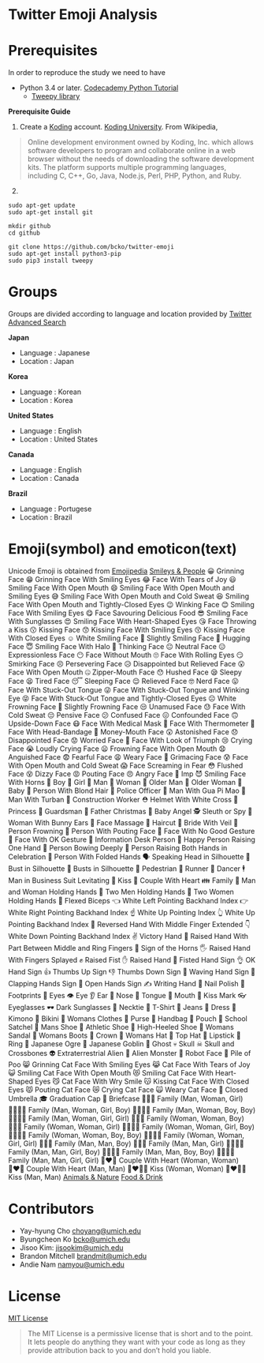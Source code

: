 # **Twitter Emoji Analysis**

# Prerequisites
In order to reproduce the study we need to have
* Python 3.4 or later. [Codecademy Python Tutorial](https://www.codecademy.com/learn/python)
  * [Tweepy library](http://www.tweepy.org/) 


**Prerequisite Guide**

1. Create a [Koding](https://koding.com/R/bcko) account. [Koding University](http://learn.koding.com/). 
From Wikipedia,

> Online development environment owned by Koding, Inc. which allows software developers to program and collaborate online in a web browser without the needs of downloading the software development kits. The platform supports multiple programming languages, including C, C++, Go, Java, Node.js, Perl, PHP, Python, and Ruby.
2. 

```
sudo apt-get update
sudo apt-get install git

mkdir github
cd github

git clone https://github.com/bcko/twitter-emoji
sudo apt-get install python3-pip
sudo pip3 install tweepy
```

# Groups
Groups are divided according to language and location provided by [Twitter Advanced Search](https://twitter.com/search-advanced)

**Japan**
  * Language : Japanese
  * Location : Japan
 
**Korea**
  * Language : Korean
  * Location : Korea

**United States**
  * Language : English
  * Location : United States

**Canada**
  * Language : English
  * Location : Canada

**Brazil**
  * Language : Portugese
  * Location : Brazil

# Emoji(symbol) and emoticon(text)


Unicode Emoji is obtained from [Emojipedia](emojipedia.org)
[Smileys & People](http://emojipedia.org/people/)
😀 Grinning Face
😁 Grinning Face With Smiling Eyes
😂 Face With Tears of Joy
😃 Smiling Face With Open Mouth
😄 Smiling Face With Open Mouth and Smiling Eyes
😅 Smiling Face With Open Mouth and Cold Sweat
😆 Smiling Face With Open Mouth and Tightly-Closed Eyes
😉 Winking Face
😊 Smiling Face With Smiling Eyes
😋 Face Savouring Delicious Food
😎 Smiling Face With Sunglasses
😍 Smiling Face With Heart-Shaped Eyes
😘 Face Throwing a Kiss
😗 Kissing Face
😙 Kissing Face With Smiling Eyes
😚 Kissing Face With Closed Eyes
☺️ White Smiling Face
🙂 Slightly Smiling Face
🤗 Hugging Face
😇 Smiling Face With Halo
🤔 Thinking Face
😐 Neutral Face
😑 Expressionless Face
😶 Face Without Mouth
🙄 Face With Rolling Eyes
😏 Smirking Face
😣 Persevering Face
😥 Disappointed but Relieved Face
😮 Face With Open Mouth
🤐 Zipper-Mouth Face
😯 Hushed Face
😪 Sleepy Face
😫 Tired Face
😴 Sleeping Face
😌 Relieved Face
🤓 Nerd Face
😛 Face With Stuck-Out Tongue
😜 Face With Stuck-Out Tongue and Winking Eye
😝 Face With Stuck-Out Tongue and Tightly-Closed Eyes
☹ White Frowning Face
🙁 Slightly Frowning Face
😒 Unamused Face
😓 Face With Cold Sweat
😔 Pensive Face
😕 Confused Face
😖 Confounded Face
🙃 Upside-Down Face
😷 Face With Medical Mask
🤒 Face With Thermometer
🤕 Face With Head-Bandage
🤑 Money-Mouth Face
😲 Astonished Face
😞 Disappointed Face
😟 Worried Face
😤 Face With Look of Triumph
😢 Crying Face
😭 Loudly Crying Face
😦 Frowning Face With Open Mouth
😧 Anguished Face
😨 Fearful Face
😩 Weary Face
😬 Grimacing Face
😰 Face With Open Mouth and Cold Sweat
😱 Face Screaming in Fear
😳 Flushed Face
😵 Dizzy Face
😡 Pouting Face
😠 Angry Face
👿 Imp
😈 Smiling Face With Horns
👦 Boy
👧 Girl
👨 Man
👩 Woman
👴 Older Man
👵 Older Woman
👶 Baby
👱 Person With Blond Hair
👮 Police Officer
👲 Man With Gua Pi Mao
👳 Man With Turban
👷 Construction Worker
⛑ Helmet With White Cross
👸 Princess
💂 Guardsman
🎅 Father Christmas
👼 Baby Angel
🕵 Sleuth or Spy
👯 Woman With Bunny Ears
💆 Face Massage
💇 Haircut
👰 Bride With Veil
🙍 Person Frowning
🙎 Person With Pouting Face
🙅 Face With No Good Gesture
🙆 Face With OK Gesture
💁 Information Desk Person
🙋 Happy Person Raising One Hand
🙇 Person Bowing Deeply
🙌 Person Raising Both Hands in Celebration
🙏 Person With Folded Hands
🗣 Speaking Head in Silhouette
👤 Bust in Silhouette
👥 Busts in Silhouette
🚶 Pedestrian
🏃 Runner
💃 Dancer
🕴 Man in Business Suit Levitating
💏 Kiss
💑 Couple With Heart
👪 Family
👫 Man and Woman Holding Hands
👬 Two Men Holding Hands
👭 Two Women Holding Hands
💪 Flexed Biceps
👈 White Left Pointing Backhand Index
👉 White Right Pointing Backhand Index
☝️ White Up Pointing Index
👆 White Up Pointing Backhand Index
🖕 Reversed Hand With Middle Finger Extended
👇 White Down Pointing Backhand Index
✌️ Victory Hand
🖖 Raised Hand With Part Between Middle and Ring Fingers
🤘 Sign of the Horns
🖐 Raised Hand With Fingers Splayed
✊ Raised Fist
✋ Raised Hand
👊 Fisted Hand Sign
👌 OK Hand Sign
👍 Thumbs Up Sign
👎 Thumbs Down Sign
👋 Waving Hand Sign
👏 Clapping Hands Sign
👐 Open Hands Sign
✍ Writing Hand
💅 Nail Polish
👣 Footprints
👀 Eyes
👁 Eye
👂 Ear
👃 Nose
👅 Tongue
👄 Mouth
💋 Kiss Mark
👓 Eyeglasses
🕶 Dark Sunglasses
👔 Necktie
👕 T-Shirt
👖 Jeans
👗 Dress
👘 Kimono
👙 Bikini
👚 Womans Clothes
👛 Purse
👜 Handbag
👝 Pouch
🎒 School Satchel
👞 Mans Shoe
👟 Athletic Shoe
👠 High-Heeled Shoe
👡 Womans Sandal
👢 Womans Boots
👑 Crown
👒 Womans Hat
🎩 Top Hat
💄 Lipstick
💍 Ring
👹 Japanese Ogre
👺 Japanese Goblin
👻 Ghost
💀 Skull
☠ Skull and Crossbones
👽 Extraterrestrial Alien
👾 Alien Monster
🤖 Robot Face
💩 Pile of Poo
😸 Grinning Cat Face With Smiling Eyes
😹 Cat Face With Tears of Joy
😺 Smiling Cat Face With Open Mouth
😻 Smiling Cat Face With Heart-Shaped Eyes
😼 Cat Face With Wry Smile
😽 Kissing Cat Face With Closed Eyes
😾 Pouting Cat Face
😿 Crying Cat Face
🙀 Weary Cat Face
🌂 Closed Umbrella
🎓 Graduation Cap
💼 Briefcase
👨‍👩‍👧 Family (Man, Woman, Girl)
👨‍👩‍👧‍👦 Family (Man, Woman, Girl, Boy)
👨‍👩‍👦‍👦 Family (Man, Woman, Boy, Boy)
👨‍👩‍👧‍👧 Family (Man, Woman, Girl, Girl)
👩‍👩‍👦 Family (Woman, Woman, Boy)
👩‍👩‍👧 Family (Woman, Woman, Girl)
👩‍👩‍👧‍👦 Family (Woman, Woman, Girl, Boy)
👩‍👩‍👦‍👦 Family (Woman, Woman, Boy, Boy)
👩‍👩‍👧‍👧 Family (Woman, Woman, Girl, Girl)
👨‍👨‍👦 Family (Man, Man, Boy)
👨‍👨‍👧 Family (Man, Man, Girl)
👨‍👨‍👧‍👦 Family (Man, Man, Girl, Boy)
👨‍👨‍👦‍👦 Family (Man, Man, Boy, Boy)
👨‍👨‍👧‍👧 Family (Man, Man, Girl, Girl)
👩‍❤️‍👩 Couple With Heart (Woman, Woman)
👨‍❤️‍👨 Couple With Heart (Man, Man)
👩‍❤️‍💋‍👩 Kiss (Woman, Woman)
👨‍❤️‍💋‍👨 Kiss (Man, Man)
[Animals & Nature](http://emojipedia.org/nature/)
[Food & Drink](http://emojipedia.org/food-drink/)





# Contributors
* Yay-hyung Cho choyang@umich.edu
* Byungcheon Ko bcko@umich.edu
* Jisoo Kim: jisookim@umich.edu
* Brandon Mitchell brandmit@umich.edu
* Andie Nam namyou@umich.edu

# License
[MIT License](https://github.com/bcko/twitter_emoji/blob/master/LICENSE)
> The MIT License is a permissive license that is short and to the point. It lets people do anything they want with your code as long as they provide attribution back to you and don’t hold you liable.

